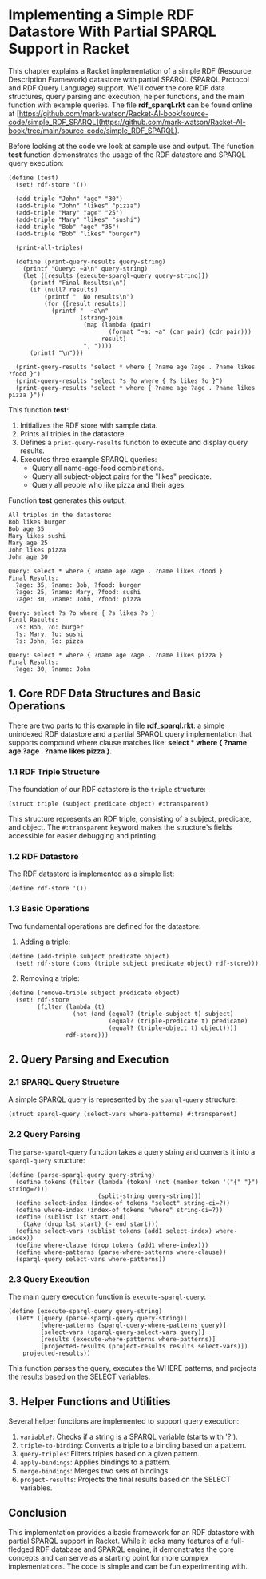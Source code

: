# Implementing a Simple RDF Datastore With Partial SPARQL Support in Racket

This chapter explains a Racket implementation of a simple RDF (Resource Description Framework) datastore with partial SPARQL (SPARQL Protocol and RDF Query Language) support. We'll cover the core RDF data structures, query parsing and execution, helper functions, and the main function with example queries. The file **rdf_sparql.rkt** can be found online at [https://github.com/mark-watson/Racket-AI-book/source-code/simple_RDF_SPARQL](https://github.com/mark-watson/Racket-AI-book/tree/main/source-code/simple_RDF_SPARQL).

Before looking at the code we look at sample use and output. The  function **test** function demonstrates the usage of the RDF datastore and SPARQL query execution:

```racket
(define (test)
  (set! rdf-store '())

  (add-triple "John" "age" "30")
  (add-triple "John" "likes" "pizza")
  (add-triple "Mary" "age" "25")
  (add-triple "Mary" "likes" "sushi")
  (add-triple "Bob" "age" "35")
  (add-triple "Bob" "likes" "burger")

  (print-all-triples)

  (define (print-query-results query-string)
    (printf "Query: ~a\n" query-string)
    (let ([results (execute-sparql-query query-string)])
      (printf "Final Results:\n")
      (if (null? results)
          (printf "  No results\n")
          (for ([result results])
            (printf "  ~a\n"
                    (string-join
                     (map (lambda (pair)
                            (format "~a: ~a" (car pair) (cdr pair)))
                          result)
                     ", "))))
      (printf "\n")))

  (print-query-results "select * where { ?name age ?age . ?name likes ?food }")
  (print-query-results "select ?s ?o where { ?s likes ?o }")
  (print-query-results "select * where { ?name age ?age . ?name likes pizza }"))
  ```

This function **test**:

1. Initializes the RDF store with sample data.
2. Prints all triples in the datastore.
3. Defines a `print-query-results` function to execute and display query results.
4. Executes three example SPARQL queries:
   - Query all name-age-food combinations.
   - Query all subject-object pairs for the "likes" predicate.
   - Query all people who like pizza and their ages.

Function **test** generates this output:

```text
All triples in the datastore:
Bob likes burger
Bob age 35
Mary likes sushi
Mary age 25
John likes pizza
John age 30

Query: select * where { ?name age ?age . ?name likes ?food }
Final Results:
  ?age: 35, ?name: Bob, ?food: burger
  ?age: 25, ?name: Mary, ?food: sushi
  ?age: 30, ?name: John, ?food: pizza

Query: select ?s ?o where { ?s likes ?o }
Final Results:
  ?s: Bob, ?o: burger
  ?s: Mary, ?o: sushi
  ?s: John, ?o: pizza

Query: select * where { ?name age ?age . ?name likes pizza }
Final Results:
  ?age: 30, ?name: John
```


## 1. Core RDF Data Structures and Basic Operations

There are two parts to this example in file **rdf_sparql.rkt**: a simple unindexed RDF datastore and a partial SPARQL query implementation that supports compound where clause matches like: **select * where { ?name age ?age . ?name likes pizza }**.

### 1.1 RDF Triple Structure

The foundation of our RDF datastore is the `triple` structure:

```racket
(struct triple (subject predicate object) #:transparent)
```

This structure represents an RDF triple, consisting of a subject, predicate, and object. The `#:transparent` keyword makes the structure's fields accessible for easier debugging and printing.

### 1.2 RDF Datastore

The RDF datastore is implemented as a simple list:

```racket
(define rdf-store '())
```

### 1.3 Basic Operations

Two fundamental operations are defined for the datastore:

1. Adding a triple:

```racket
(define (add-triple subject predicate object)
  (set! rdf-store (cons (triple subject predicate object) rdf-store)))
```

2. Removing a triple:

```racket
(define (remove-triple subject predicate object)
  (set! rdf-store
        (filter (lambda (t)
                  (not (and (equal? (triple-subject t) subject)
                            (equal? (triple-predicate t) predicate)
                            (equal? (triple-object t) object))))
                rdf-store)))
```

## 2. Query Parsing and Execution

### 2.1 SPARQL Query Structure

A simple SPARQL query is represented by the `sparql-query` structure:

```racket
(struct sparql-query (select-vars where-patterns) #:transparent)
```

### 2.2 Query Parsing

The `parse-sparql-query` function takes a query string and converts it into a `sparql-query` structure:

```racket
(define (parse-sparql-query query-string)
  (define tokens (filter (lambda (token) (not (member token '("{" "}") string=?)))
                         (split-string query-string)))
  (define select-index (index-of tokens "select" string-ci=?))
  (define where-index (index-of tokens "where" string-ci=?))
  (define (sublist lst start end)
    (take (drop lst start) (- end start)))
  (define select-vars (sublist tokens (add1 select-index) where-index))
  (define where-clause (drop tokens (add1 where-index)))
  (define where-patterns (parse-where-patterns where-clause))
  (sparql-query select-vars where-patterns))
```

### 2.3 Query Execution

The main query execution function is `execute-sparql-query`:

```racket
(define (execute-sparql-query query-string)
  (let* ([query (parse-sparql-query query-string)]
         [where-patterns (sparql-query-where-patterns query)]
         [select-vars (sparql-query-select-vars query)]
         [results (execute-where-patterns where-patterns)]
         [projected-results (project-results results select-vars)])
    projected-results))
```

This function parses the query, executes the WHERE patterns, and projects the results based on the SELECT variables.

## 3. Helper Functions and Utilities

Several helper functions are implemented to support query execution:

1. `variable?`: Checks if a string is a SPARQL variable (starts with '?').
2. `triple-to-binding`: Converts a triple to a binding based on a pattern.
3. `query-triples`: Filters triples based on a given pattern.
4. `apply-bindings`: Applies bindings to a pattern.
5. `merge-bindings`: Merges two sets of bindings.
6. `project-results`: Projects the final results based on the SELECT variables.

## Conclusion

This implementation provides a basic framework for an RDF datastore with partial SPARQL support in Racket. While it lacks many features of a full-fledged RDF database and SPARQL engine, it demonstrates the core concepts and can serve as a starting point for more complex implementations. The code is simple and can be fun experimenting with.